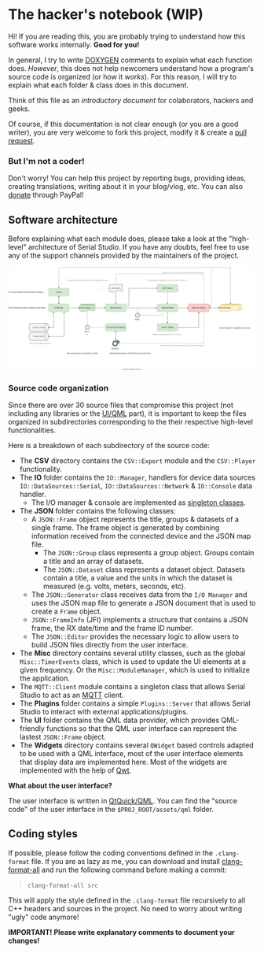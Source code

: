# The hacker's notebook (WIP)

Hi! If you are reading this, you are probably trying to understand how this software works internally. **Good for you!**

In general, I try to write [DOXYGEN](https://www.doxygen.nl/index.html) comments to explain what each function does. *However*, this does not help newcomers understand how a program's source code is organized (or how it *works*). For this reason, I will try to explain what each folder & class does in this document. 

Think of this file as an *introductory document* for colaborators, hackers and geeks.

Of course, if this documentation is not clear enough (or you are a good writer), you are very welcome to fork this project, modify it & create a [pull request](https://docs.github.com/en/github/collaborating-with-pull-requests/proposing-changes-to-your-work-with-pull-requests/about-pull-requests).

### But I'm not a coder!

Don't worry! You can help this project by reporting bugs, providing ideas, creating translations, writing about it in your blog/vlog, etc. You can also [donate](https://www.paypal.com/donate?hosted_button_id=XN68J47QJKYDE) through PayPal!

## Software architecture

Before explaining what each module does, please take a look at the "high-level" architecture of Serial Studio. If you have any doubts, feel free to use any of the support channels provided by the maintainers of the project.

![Architecture](architecture.svg)

### Source code organization

Since there are over 30 source files that compromise this project (not including any libraries or the [UI/QML](https://github.com/Serial-Studio/Serial-Studio/tree/master/assets/qml) part), it is important to keep the files organized in subdirectories corresponding to the their respective high-level functionalities.

Here is a breakdown of each subdirectory of the source code:

- The **CSV** directory contains the `CSV::Export` module and the `CSV::Player` functionality.
- The **IO** folder contains the `IO::Manager`, handlers for device data sources `IO::DataSources::Serial`, `IO::DataSources::Network` & `IO::Console` data handler.
    - The I/O manager & console are implemented as [singleton classes](https://en.wikipedia.org/wiki/Singleton_pattern).
- The **JSON** folder contains the following classes:
	- A `JSON::Frame` object represents the title, groups & datasets of a single frame. The frame object is generated by combining information received from the connected device and the JSON map file.
		- The `JSON::Group` class represents a group object. Groups contain a title and an array of datasets.
		- The `JSON::Dataset` class represents a dataset object. Datasets contain a title, a value and the units in which the dataset is measured (e.g. volts, meters, seconds, etc).
	- The `JSON::Generator` class receives data from the `I/O Manager` and uses the JSON map file to generate a JSON document that is used to create a `Frame` object.
	- `JSON::FrameInfo` (JFI) implements a structure that contains a JSON frame, the RX date/time and the frame ID number.
	- The `JSON::Editor` provides the necessary logic to allow users to build JSON files directly from the user interface.
- The **Misc** directory contains several utility classes, such as the global `Misc::TimerEvents` class, which is used to update the UI elements at a given frequency. Or the `Misc::ModuleManager`, which is used to initialize the application.
- The `MQTT::Client` module contains a singleton class that allows Serial Studio to act as an [MQTT](https://en.wikipedia.org/wiki/MQTT) client.
- The **Plugins** folder contains a simple `Plugins::Server` that allows Serial Studio to interact with external applications/plugins.
- The **UI** folder contains the QML data provider, which provides QML-friendly functions so that the QML user interface can represent the lastest `JSON::Frame` object.
- The **Widgets** directory contains several `QWidget` based controls adapted to be used with a QML interface, most of the user interface elements that display data are implemented here. Most of the widgets are implemented with the help of [Qwt](https://qwt.sourceforge.io/).

**What about the user interface?** 

The user interface is written in [QtQuick/QML](https://doc.qt.io/qt-5/qtquick-index.html). You can find the "source code" of the user interface in the `$PROJ_ROOT/assets/qml` folder.

## Coding styles

If possible, please follow the coding conventions defined in the `.clang-format` file. If you are as lazy as me, you can download and install [clang-format-all](https://github.com/eklitzke/clang-format-all) and run the following command before making a commit:

> `clang-format-all src`

This will apply the style defined in the `.clang-format` file recursively to all C++ headers and sources in the project. No need to worry about writing "ugly" code anymore!

**IMPORTANT! Please write explanatory comments to document your changes!**





